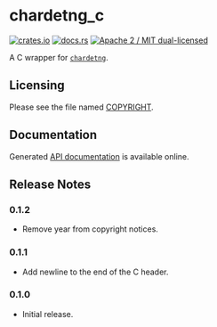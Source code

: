 # chardetng_c

[![crates.io](https://meritbadge.herokuapp.com/chardetng_c)](https://crates.io/crates/chardetng_c)
[![docs.rs](https://docs.rs/chardetng_c/badge.svg)](https://docs.rs/chardetng_c/)
[![Apache 2 / MIT dual-licensed](https://img.shields.io/badge/license-Apache%202%20%2F%20MIT-blue.svg)](https://github.com/hsivonen/chardetng_c/blob/master/COPYRIGHT)

A C wrapper for [`chardetng`](https://crates.io/crates/chardetng).

## Licensing

Please see the file named
[COPYRIGHT](https://github.com/hsivonen/chardetng_c/blob/master/COPYRIGHT).

## Documentation

Generated [API documentation](https://docs.rs/chardetng_c/) is available
online.

## Release Notes

### 0.1.2

* Remove year from copyright notices.

### 0.1.1

* Add newline to the end of the C header.

### 0.1.0

* Initial release.
